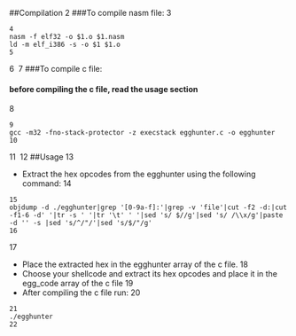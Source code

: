 
##Compilation
2
###To compile nasm file:
3
```
4
​nasm -f elf32 -o $1.o $1.nasm
ld -m elf_i386 -s -o $1 $1.o
5
```
6
​
7
###To compile c file:
#### before compiling the c file, read the usage section
8
```
9
​gcc -m32 -fno-stack-protector -z execstack egghunter.c -o egghunter
10
```
11
​
12
##Usage
13
- Extract the hex opcodes from the egghunter using the following command:
14
```
15
objdump -d ./egghunter|grep '[0-9a-f]:'|grep -v 'file'|cut -f2 -d:|cut -f1-6 -d' '|tr -s ' '|tr '\t' ' '|sed 's/ $//g'|sed 's/ /\\x/g'|paste -d '' -s |sed 's/^/"/'|sed 's/$/"/g'
16
```
17
- Place the extracted hex in the egghunter array of the c file.
18
- Choose your shellcode and extract its hex opcodes and place it in the egg_code array of the c file
19
- After compiling the c file run:
20
```
21
./egghunter
22
```
